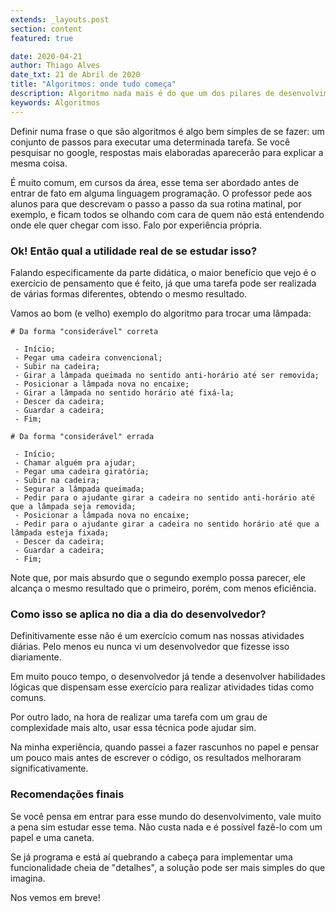 ```yaml
---
extends: _layouts.post
section: content
featured: true

date: 2020-04-21
author: Thiago Alves
date_txt: 21 de Abril de 2020
title: "Algoritmos: onde tudo começa"
description: Algoritmo nada mais é do que um dos pilares de desenvolvimento de sistemas.
keywords: Algoritmos
---
```


Definir numa frase o que são algoritmos é algo bem simples de se fazer: um conjunto de passos para executar uma determinada tarefa. Se você pesquisar no google, respostas mais elaboradas aparecerão para explicar a mesma coisa.

É muito comum, em cursos da área, esse tema ser abordado antes de entrar de fato em alguma linguagem programação. O professor pede aos alunos para que descrevam o passo a passo da sua rotina matinal, por exemplo, e ficam todos se olhando com cara de quem não está entendendo onde ele quer chegar com isso. Falo por experiência própria.

### Ok! Então qual a utilidade real de se estudar isso?

Falando especificamente da parte didática, o maior benefício que vejo é o exercício de pensamento que é feito, já que uma tarefa pode ser realizada de várias formas diferentes, obtendo o mesmo resultado.

Vamos ao bom (e velho) exemplo do algoritmo para trocar uma lâmpada:

```
# Da forma "considerável" correta

 - Início;
 - Pegar uma cadeira convencional;
 - Subir na cadeira;
 - Girar a lâmpada queimada no sentido anti-horário até ser removida;
 - Posicionar a lâmpada nova no encaixe;
 - Girar a lâmpada no sentido horário até fixá-la;
 - Descer da cadeira;
 - Guardar a cadeira;
 - Fim;
```

```
# Da forma "considerável" errada

 - Início;
 - Chamar alguém pra ajudar;
 - Pegar uma cadeira giratória;
 - Subir na cadeira;
 - Segurar a lâmpada queimada;
 - Pedir para o ajudante girar a cadeira no sentido anti-horário até que a lâmpada seja removida;
 - Posicionar a lâmpada nova no encaixe;
 - Pedir para o ajudante girar a cadeira no sentido horário até que a lâmpada esteja fixada;
 - Descer da cadeira;
 - Guardar a cadeira;
 - Fim;
```

Note que, por mais absurdo que o segundo exemplo possa parecer, ele alcança o mesmo resultado que o primeiro, porém, com menos eficiência.

### Como isso se aplica no dia a dia do desenvolvedor?

Definitivamente esse não é um exercício comum nas nossas atividades diárias. Pelo menos eu nunca vi um desenvolvedor que fizesse isso diariamente.

Em muito pouco tempo, o desenvolvedor já tende a desenvolver habilidades lógicas que dispensam esse exercício para realizar atividades tidas como comuns.

Por outro lado, na hora de realizar uma tarefa com um grau de complexidade mais alto, usar essa técnica pode ajudar sim. 

Na minha experiência, quando passei a fazer rascunhos no papel e pensar um pouco mais antes de escrever o código, os resultados melhoraram significativamente.

### Recomendações finais

Se você pensa em entrar para esse mundo do desenvolvimento, vale muito a pena sim estudar esse tema. Não custa nada e é possível fazê-lo com um papel e uma caneta.

Se já programa e está aí quebrando a cabeça para implementar uma funcionalidade cheia de "detalhes", a solução pode ser mais simples do que imagina.

Nos vemos em breve!